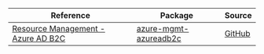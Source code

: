 | Reference | Package | Source |
|---|---|---|
|[Resource Management - Azure AD B2C](mgmt-azureadb2c-readme.md)|[azure-mgmt-azureadb2c](https://pypi.org/project/azure-mgmt-azureadb2c)|[GitHub](https://github.com/Azure/azure-sdk-for-python)|

